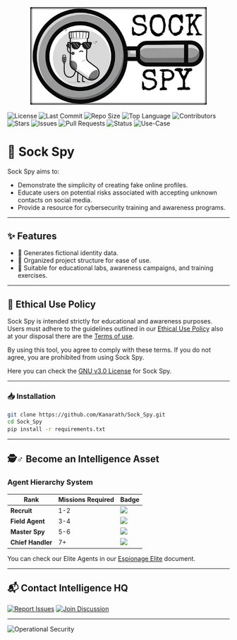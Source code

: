 <div align="center">
  <img src="./data/logo_sock_spy1.png" alt="Sock Spy Logo" width="400">
</div>

![License](https://img.shields.io/github/license/Kanarath/Sock_Spy)
![Last Commit](https://img.shields.io/github/last-commit/Kanarath/Sock_Spy)
![Repo Size](https://img.shields.io/github/repo-size/Kanarath/Sock_Spy)
![Top Language](https://img.shields.io/github/languages/top/Kanarath/Sock_Spy)
![Contributors](https://img.shields.io/github/contributors/Kanarath/Sock_Spy)
![Stars](https://img.shields.io/github/stars/Kanarath/Sock_Spy?style=social)
![Issues](https://img.shields.io/github/issues/Kanarath/Sock_Spy)
![Pull Requests](https://img.shields.io/github/issues-pr/Kanarath/Sock_Spy)
![Status](https://img.shields.io/badge/status-beta-blue)
![Use-Case](https://img.shields.io/badge/use-educational-important)

# 🧦 Sock Spy

Sock Spy aims to:

- Demonstrate the simplicity of creating fake online profiles.
- Educate users on potential risks associated with accepting unknown contacts on social media.
- Provide a resource for cybersecurity training and awareness programs.

---

## ✨ Features

- 🔐 Generates fictional identity data.
- 📁 Organized project structure for ease of use.
- 🧪 Suitable for educational labs, awareness campaigns, and training exercises.

---

## 🧭 Ethical Use Policy

Sock Spy is intended strictly for educational and awareness purposes. Users must adhere to the guidelines outlined in our [Ethical Use Policy](ethical_use_policy.txt) also at your disposal there are the [Terms of use](terms_of_use.txt).

By using this tool, you agree to comply with these terms. If you do not agree, you are prohibited from using Sock Spy.

Here you can check the [GNU v3.0 License](license.md) for Sock Spy.

---

### 📥 Installation

```bash
git clone https://github.com/Kanarath/Sock_Spy.git
cd Sock_Spy
pip install -r requirements.txt
```

---

## 🕵️♂️ Become an Intelligence Asset

### Agent Hierarchy System
| Rank              | Missions Required | Badge                                                                 |
|--------------------|-------------------|-----------------------------------------------------------------------|
| **Recruit**        | 1-2               | ![](https://img.shields.io/badge/Recruit-🔍-lightgrey)               |
| **Field Agent**    | 3-4               | ![](https://img.shields.io/badge/Field_Agent-📡-9cf)                 |
| **Master Spy**     | 5-6               | ![](https://img.shields.io/badge/Master_Spy-📟-orange)               |
| **Chief Handler**  | 7+                | ![](https://img.shields.io/badge/Chief_Handler-💼-red)               |


You can check our Elite Agents in our [Espionage Elite](ESPIONAGE_ELITE.md) document.

---

## 📬 Contact Intelligence HQ
[![Report Issues](https://img.shields.io/badge/File_Report-Issues-red?style=flat-square)](https://github.com/Kanarath/Sock_Spy/issues)
[![Join Discussion](https://img.shields.io/badge/Debrief-Discussions-blue?style=flat-square)](https://github.com/Kanarath/Sock_Spy/discussions)

---

![Operational Security](https://img.shields.io/badge/SECURITY_LEVEL-FFA10VII-critical?style=flat-square)

